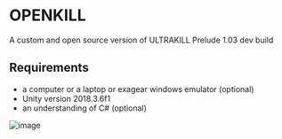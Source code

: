 # OPENKILL
A custom and open source version of ULTRAKILL Prelude 1.03 dev build

## Requirements
 - a computer or a laptop or exagear windows emulator (optional)
 - Unity version 2018.3.6f1
 - an understanding of C# (optional)


![image](https://github.com/TrollgeGF/openkillbase/assets/162782122/1b5cac46-91c8-4e61-8741-9640fcfc5b78)
